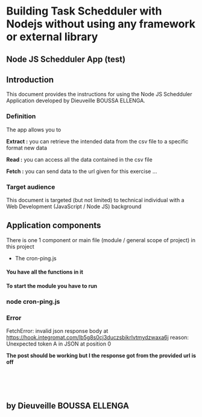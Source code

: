 
# Building Task Schedduler with Nodejs without using any framework or external library #


## Node JS Schedduler App (test) ## 


## Introduction ##
This document provides the instructions for using the Node JS Schedduler Application developed by Dieuveille BOUSSA ELLENGA. 




### Definition ###

The app allows you to 

**Extract :** you can retrieve the intended data from the csv file to a specific format new data   

**Read :** you can access all the data contained in the csv file 

**Fetch :** you can send data to the url given for this exercise ...  




### Target audience ###

This document is targeted (but not limited) to technical individual with a Web Development (JavaScript / Node JS) background 





## Application components ##

There is one 1 component or main file (module / general scope of project) in this project  

 - The cron-ping.js  


#### You have all the functions in it 

#### To start the module you have to run 


### node cron-ping.js






### Error ###  

FetchError: invalid json response body at https://hook.integromat.com/lb5g8s0cj3duczsbikrlvtmydzwaxa6j reason: Unexpected token A in JSON at position 0


**The post should be working but I the response got from the provided url is off**

  
 





<br>
<br>
<br>





## by Dieuveille BOUSSA ELLENGA ##